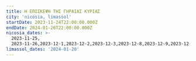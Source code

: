 ```yaml
---
title: Η ΕΠΙΣΚΕΨΗ ΤΗΣ ΓΗΡΑΙΑΣ ΚΥΡΙΑΣ
city: 'nicosia, limassol'
startDate: 2023-11-24T22:00:00.000Z
endDate: 2024-01-26T22:00:00.000Z
nicosia_dates: >-
  2023-11-25,
  2023-11-26,2023-12-1,2023-12-2,2023-12-3,2023-12-8,2023-12-9,2023-12-10,2023-12-15,2023-12-16,2023-12-17,2023-12-22,2023-12-29,2023-12-30,2024-01-05,2024-01-07,2024-01-12,2024-01-13,2024-01-14
limassol_dates: '2024-01-20'
---
```


